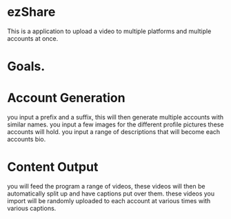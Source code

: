 # ezShare
This is a application to upload a video to multiple platforms and multiple accounts at once.

# Goals.

# Account Generation
you input a prefix and a suffix, this will then generate multiple accounts with similar names.
you input a few images for the different profile pictures these accounts will hold.
you input a range of descriptions that will become each accounts bio.

# Content Output
you will feed the program a range of videos, these videos will then be automatically split up and have captions put over them.
these videos you import will be randomly uploaded to each account at various times with various captions.
